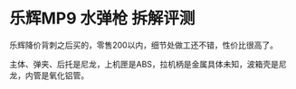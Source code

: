 # 乐辉MP9 水弹枪 拆解评测

乐辉降价背刺之后买的，零售200以内，细节处做工还不错，性价比很高了。

主体、弹夹、后托是尼龙，上机匣是ABS，拉机柄是金属具体未知，波箱壳是尼龙，内管是氧化铝管。

